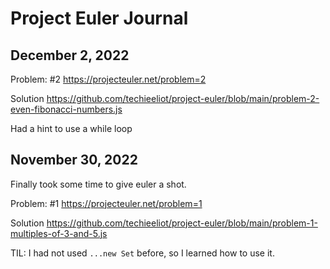 # Project Euler Journal

## December 2, 2022

Problem: #2 https://projecteuler.net/problem=2

Solution https://github.com/techieeliot/project-euler/blob/main/problem-2-even-fibonacci-numbers.js

Had a hint to use a while loop

## November 30, 2022

Finally took some time to give euler a shot.

Problem: #1 https://projecteuler.net/problem=1

Solution https://github.com/techieeliot/project-euler/blob/main/problem-1-multiples-of-3-and-5.js

TIL: I had not used `...new Set` before, so I learned how to use it.
